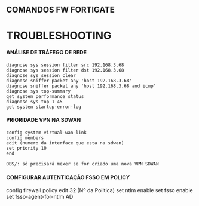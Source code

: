 ## COMANDOS FW FORTIGATE


# TROUBLESHOOTING   
 #### ANÁLISE DE TRÁFEGO DE REDE   
   	diagnose sys session filter src 192.168.3.68
    diagnose sys session filter dst 192.168.3.68
    diagnose sys session clear
    diagnose sniffer packet any 'host 192.168.3.68' 
    diagnose sniffer packet any 'host 192.168.3.68 and icmp'
    diagnose sys top-summary
    get system performance status 
    diagnose sys top 1 45
    get system startup-error-log

#### PRIORIDADE VPN NA SDWAN 
    config system virtual-wan-link 
    config members 
    edit (numero da interface que esta na sdwan)
    set priority 10 
    end    

    OBS/: só precisará mexer se for criado uma nova VPN SDWAN

#### CONFIGURAR AUTENTICAÇÃO FSSO EM POLICY

config firewall policy 
	edit  32 (Nº da Politica)
	set ntlm enable 
	set fsso enable 
	set fsso-agent-for-ntlm AD 
 


    